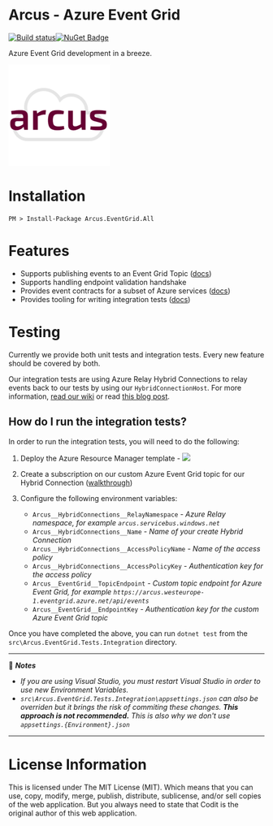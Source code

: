 # Arcus - Azure Event Grid
[![Build status](https://dev.azure.com/codit/Arcus/_apis/build/status/Commit%20builds/CI%20-%20Arcus.EventGrid)](https://dev.azure.com/codit/Arcus/_build/latest?definitionId=369)[![NuGet Badge](https://buildstats.info/nuget/Arcus.EventGrid.All?includePreReleases=true)](https://www.nuget.org/packages/Arcus.EventGrid.All/)

Azure Event Grid development in a breeze.

![Arcus](https://raw.githubusercontent.com/arcus-azure/arcus/master/media/arcus.png)

# Installation

```shell
PM > Install-Package Arcus.EventGrid.All
```

# Features

- Supports publishing events to an Event Grid Topic ([docs](https://github.com/arcus-azure/arcus.eventgrid/wiki/Publishing-Events))
- Supports handling endpoint validation handshake
- Provides event contracts for a subset of Azure services ([docs](https://github.com/arcus-azure/arcus.eventgrid/wiki/Supported-Event-Contracts-&-Deserialization))
- Provides tooling for writing integration tests ([docs](https://github.com/arcus-azure/arcus.eventgrid/wiki/Running-integration-tests-with-Arcus))

# Testing
Currently we provide both unit tests and integration tests.
Every new feature should be covered by both.

Our integration tests are using Azure Relay Hybrid Connections to relay events back to our tests by using our `HybridConnectionHost`.
For more information, [read our wiki](https://github.com/arcus-azure/arcus.eventgrid/wiki/Running-integration-tests-with-Arcus) or read [this blog post](https://www.codit.eu/blog/writing-tests-for-azure-event-grid/).

## How do I run the integration tests?
In order to run the integration tests, you will need to do the following:
1. Deploy the Azure Resource Manager template - <a href="https://portal.azure.com/#create/Microsoft.Template/uri/https%3A%2F%2Fraw.githubusercontent.com%2Farcus-azure%2Farcus.eventgrid%2Fmaster%2Fdeploy%2Farm%2Fdeploy-testing-infrastructure.json" target="_blank">
        <img src="http://azuredeploy.net/deploybutton.png"/>
    </a>

2. Create a subscription on our custom Azure Event Grid topic for our Hybrid Connection ([walkthrough](https://www.codit.eu/blog/writing-tests-for-azure-event-grid/))
3. Configure the following environment variables:
    - `Arcus__HybridConnections__RelayNamespace` _- Azure Relay namespace, for example `arcus.servicebus.windows.net`_
    - `Arcus__HybridConnections__Name` _- Name of your create Hybrid Connection_
    - `Arcus__HybridConnections__AccessPolicyName` _- Name of the access policy_
    - `Arcus__HybridConnections__AccessPolicyKey` _- Authentication key for the access policy_
    - `Arcus__EventGrid__TopicEndpoint` _- Custom topic endpoint for Azure Event Grid, for example `https://arcus.westeurope-1.eventgrid.azure.net/api/events`_
    - `Arcus__EventGrid__EndpointKey` _- Authentication key for the custom Azure Event Grid topic_

Once you have completed the above, you can run `dotnet test` from the `src\Arcus.EventGrid.Tests.Integration` directory.

---------

:pencil: _**Notes**_

- _If you are using Visual Studio, you must restart Visual Studio in order to use new Environment Variables._
- _`src\Arcus.EventGrid.Tests.Integration\appsettings.json` can also be overriden but it brings the risk of commiting these changes. **This approach is not recommended.** This is also why we don't use `appsettings.{Environment}.json`_

---------

# License Information
This is licensed under The MIT License (MIT). Which means that you can use, copy, modify, merge, publish, distribute, sublicense, and/or sell copies of the web application. But you always need to state that Codit is the original author of this web application.
